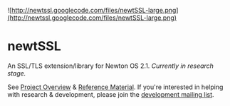 ![http://newtssl.googlecode.com/files/newtSSL-large.png](http://newtssl.googlecode.com/files/newtSSL-large.png)

# newtSSL #

An SSL/TLS extension/library for Newton OS 2.1. _Currently in research stage._

See [Project Overview](https://github.com/morgant/newtssl/wiki/ProjectOverview) & [Reference Material](https://github.com/morgant/newtssl/wiki/ReferenceMaterial). If you're interested in helping with research & development, please join the [development mailing list](http://groups.google.com/group/newtssl-dev).
